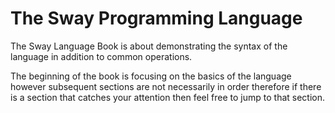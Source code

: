 # The Sway Programming Language

The Sway Language Book is about demonstrating the syntax of the language in addition to common operations.

The beginning of the book is focusing on the basics of the language however subsequent sections are not necessarily in order therefore if there is a section that catches your attention then feel free to jump to that section.
